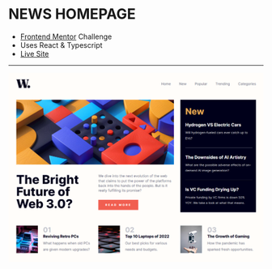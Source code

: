# NEWS HOMEPAGE
- [Frontend Mentor](https://www.frontendmentor.io/) Challenge
- Uses React & Typescript
- [Live Site](https://cool-longma-6e461d.netlify.app/)
---
![screenshot](image.png)